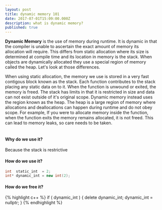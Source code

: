 ```yaml
---
layout: post
title: dynamic memory 101
date: 2017-07-01T15:09:00.000Z
description: what is dynamic memory?
published: true
---
```

**Dynamic Memory** is the use of memory during runtime. It is dynamic in that the compiler is unable to ascertain the exact amount of memory its allocation will require. This differs from static allocation where its size is determined at compile time and its location in memory is the stack. When objects are dynamically allocated they use a special region of memory called the heap. Let's look at those differences. 

When using static allocation, the memory we use is stored in a very fast contigous block known as the stack. Each function contributes to the stack placing any static data on to it. When the function is unwound or exited, the memory is freed. The stack has limits in that it is restricted in size and data can not exist outside of it's original scope. Dynamic memory instead uses the region known as the heap. The heap is a large region of memory where allocations and deallocations can happen during runtime and do not obey scope. For example, If you were to allocate memory inside the function, when the function exits the memory remains allocated, it is not freed. This can lead to memory leaks, so care needs to be taken. <br/> <br/>

#### Why do we use it?
Because the stack is restrictive <br/>

#### How do we use it?
```C++
int  static_int  = 2;
int* dynamic_int = new int(2);
```

#### How do we free it?
{% highlight c++ %}
if ( dynamic_int )
{ 
  delete dynamic_int;
  dynamic_int = nullptr;
}
{% endhighlight %}
